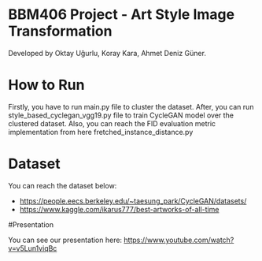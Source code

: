 # BBM406 Project - Art Style Image Transformation
Developed by Oktay Uğurlu, Koray Kara, Ahmet Deniz Güner.

# How to Run

Firstly, you have to run main.py file to cluster the dataset. After, you can run style_based_cyclegan_vgg19.py file to train CycleGAN model over the clustered dataset. Also, you can reach the FID evaluation metric implementation from here fretched_instance_distance.py 

# Dataset

You can reach the dataset below:
- https://people.eecs.berkeley.edu/~taesung_park/CycleGAN/datasets/
- https://www.kaggle.com/ikarus777/best-artworks-of-all-time

#Presentation

You can see our presentation here: https://www.youtube.com/watch?v=v5Lun1viqBc
